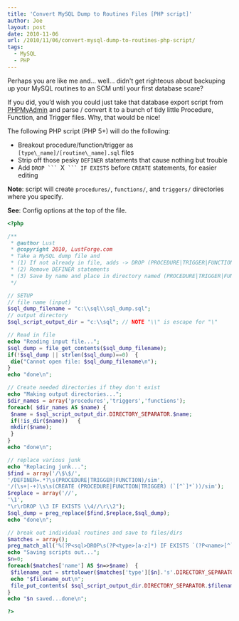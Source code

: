 ```yaml
---
title: 'Convert MySQL Dump to Routines Files [PHP script]'
author: Joe
layout: post
date: 2010-11-06
url: /2010/11/06/convert-mysql-dump-to-routines-php-script/
tags:
  - MySQL
  - PHP
---
```

Perhaps you are like me and&#8230; well&#8230; didn't get righteous about backuping up your MySQL routines to an SCM until your first database scare?

If you did, you&#8217;d wish you could just take that database export script from [PHPMyAdmin][1] and parse / convert it to a bunch of tidy little Procedure, Function, and Trigger files. Why, that would be nice!

The following PHP script (PHP 5+) will do the following:

- Breakout procedure/function/trigger as `[type\_name]/[routine\_name].sql` files
- Strip off those pesky `DEFINER` statements that cause nothing but trouble
- Add `DROP ``` `X` ``` IF EXISTS` before `CREATE` statements, for easier editing

**Note**: script will create `procedures/`, `functions/`, and `triggers/` directories where you specify.

**See**: Config options at the top of the file.

```php
<?php

/**
 * @author Lust
 * @copyright 2010, LustForge.com
 * Take a MySQL dump file and
 * (1) If not already in file, adds -> DROP (PROCEDURE|TRIGGER|FUNCTION) IF EXISTS `(NAME)`
 * (2) Remove DEFINER statements
 * (3) Save by name and place in directory named (PROCEDURE|TRIGGER|FUNCTION)
 */

// SETUP
// file name (input)
$sql_dump_filename = "c:\\sql\\sql_dump.sql";
// output directory
$sql_script_output_dir = "c:\\sql"; // NOTE "\\" is escape for "\"

// Read in file
echo "Reading input file...";
$sql_dump = file_get_contents($sql_dump_filename);
if(!$sql_dump || strlen($sql_dump)==0)  {
 die("Cannot open file: $sql_dump_filename\n");
}
echo "done\n";

// Create needed directories if they don't exist
echo "Making output directories...";
$dir_names = array('procedures','triggers','functions');
foreach( $dir_names AS $name) {
 $name = $sql_script_output_dir.DIRECTORY_SEPARATOR.$name;
 if(!is_dir($name))   {
 mkdir($name);
 }
}
echo "done\n";

// replace various junk
echo "Replacing junk...";
$find = array('/\$\$/',
'/DEFINER=.*?\s(PROCEDURE|TRIGGER|FUNCTION)/sim',
'/(\s+|-+)\s\s(CREATE (PROCEDURE|FUNCTION|TRIGGER) (`[^`]*`))/sim');
$replace = array('//',
'\1',
"\r\rDROP \\3 IF EXISTS \\4//\r\\2");
$sql_dump = preg_replace($find,$replace,$sql_dump);
echo "done\n";

// break out individual routines and save to files/dirs
$matches = array();
preg_match_all('%(?P<sql>DROP\s(?P<type>[a-z]*) IF EXISTS `(?P<name>[^`]*)`//.*?END//)%sim',$sql_dump,$matches);
echo "Saving scripts out...";
$n=0;
foreach($matches['name'] AS $n=>$name)  {
 $filename_out = strtolower($matches['type'][$n].'s'.DIRECTORY_SEPARATOR.$name.'.sql');
 echo "$filename_out\n";
 file_put_contents( $sql_script_output_dir.DIRECTORY_SEPARATOR.$filename_out,$matches['sql'][$n]);
}
echo "$n saved...done\n";

?>
```

 [1]: https://www.phpmyadmin.net
